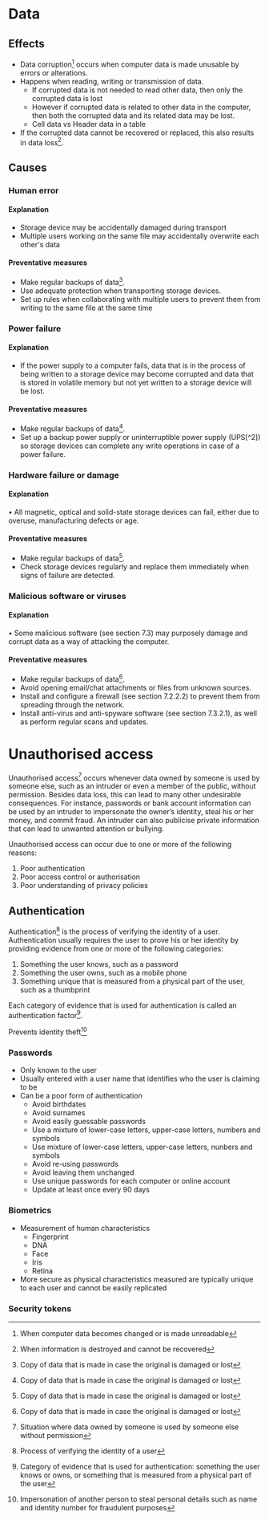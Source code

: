 # Data
## Effects
- Data corruption[^corruption] occurs when computer data is made unusable by errors or alterations. 
- Happens when reading, writing or transmission of data. 
	- If corrupted data is not needed to read other data, then only the corrupted data is lost
	- However if corrupted data is related to other data in the computer, then both the corrupted data and its related data may be lost.
	- Cell data vs Header data in a table
- If the corrupted data cannot be recovered or replaced, this also results in data loss[^loss].

## Causes

### Human error

#### Explanation

 - Storage device may be accidentally damaged during transport
 - Multiple users working on the same file may accidentally overwrite each other's data

#### Preventative measures

 - Make regular backups of data[^backup].
 - Use adequate protection when transporting storage devices.
 - Set up rules when collaborating with multiple users to prevent them from writing to the same file at the same time

### Power failure

#### Explanation

- If the power supply to a computer fails, data that is in the process of being written to a storage device may become corrupted and data that is stored in volatile memory but not yet written to a storage device will be lost.

#### Preventative measures

- Make regular backups of data[^backup].
- Set up a backup power supply or uninterruptible power supply (UPS[^2]) so storage devices can complete any write operations in case of a power failure.

### Hardware failure or damage

#### Explanation

• All magnetic, optical and solid-state storage devices can fail, either due to overuse, manufacturing defects or age.

#### Preventative measures

-   Make regular backups of data[^backup].
-   Check storage devices regularly and replace them immediately when signs of failure are detected.

### Malicious software or viruses

#### Explanation

• Some malicious software (see section 7.3) may purposely damage and corrupt data as a way of attacking the computer.

#### Preventative measures

-   Make regular backups of data[^backup].
-   Avoid opening email/chat attachments or files from unknown sources.
-   Install and configure a firewall (see section 7.2.2.2) to prevent them from spreading through the network.
-   Install anti-virus and anti-spyware software (see section 7.3.2.1), as well as perform regular scans and updates.

# Unauthorised access

Unauthorised access[^unauthorised] occurs whenever data owned by someone is used by someone else, such as an intruder or even a member of the public, without permission. Besides data loss, this can lead to many other undesirable consequences. For instance, passwords or bank account information can be used by an intruder to impersonate the owner’s identity, steal his or her money, and commit fraud. An intruder can also publicise private information that can lead to unwanted attention or bullying.

Unauthorised access can occur due to one or more of the following reasons:

1.  Poor authentication
2.  Poor access control or authorisation
3.  Poor understanding of privacy policies

## Authentication

Authentication[^auth] is the process of verifying the identity of a user. Authentication usually requires the user to prove his or her identity by providing evidence from one or more of the following categories:

1.  Something the user knows, such as a password
2.  Something the user owns, such as a mobile phone
3.  Something unique that is measured from a physical part of the user, such as a thumbprint

Each category of evidence that is used for authentication is called an authentication factor[^authfactor].

Prevents identity theft[^idtheft]

### Passwords
- Only known to the user
- Usually entered with a user name that identifies who the user is claiming to be
- Can be a poor form of authentication
	- Avoid birthdates
	- Avoid surnames
	- Avoid easily guessable passwords
	- Use a mixture of lower-case letters, upper-case letters, numbers and symbols
	- Use mixture of lower-case letters, upper-case letters, nunbers and symbols
	- Avoid re-using passwords
	- Avoid leaving them unchanged
	- Use unique passwords for each computer or online account
	- Update at least once every 90 days

### Biometrics
- Measurement of human characteristics
	- Fingerprint
	- DNA
	- Face
	- Iris
	- Retina
- More secure as physical characteristics measured are typically unique to each user and cannot be easily replicated
### Security tokens

[^idtheft]: Impersonation of another person to steal personal details such as name and identity number for fraudulent purposes
[^auth]: Process of verifying the identity of a user
[^authfactor]: Category of evidence that is used for authentication: something the user knows or owns, or something that is measured from a physical part of the user
[^unauthorised]: Situation where data owned by someone is used by someone else without permission
[^corruption]: When computer data becomes changed or is made unreadable
[^loss]:When information is destroyed and cannot be recovered
[^ups]: Device that provides enough emergency power for a computer to properly shut down in case of a power failure
[^backup]: Copy of data that is made in case the original is damaged or lost